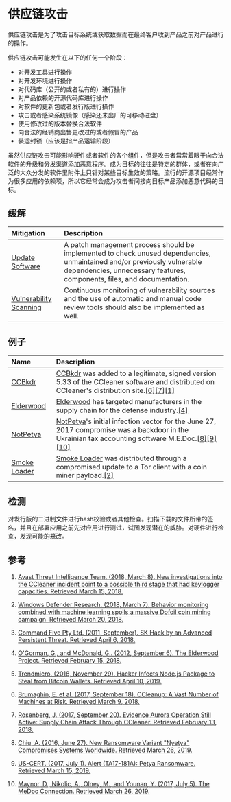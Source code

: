 # 供应链攻击

供应链攻击是为了攻击目标系统或获取数据而在最终客户收到产品之前对产品进行的操作。

供应链攻击可能发生在以下的任何一个阶段：

* 对开发工具进行操作
* 对开发环境进行操作
* 对代码库（公开的或者私有的）进行操作
* 对产品依赖的开源代码库进行操作
* 对软件的更新包或者发行版进行操作
* 攻击或者感染系统镜像（感染还未出厂的可移动磁盘）
* 使用修改过的版本替换合法软件
* 向合法的经销商出售更改过的或者假冒的产品
* 装运封锁（应该是指产品运输阶段）

虽然供应链攻击可能影响硬件或者软件的各个组件，但是攻击者常常着眼于向合法软件的升级和分发渠道添加恶意程序。成为目标的往往是特定的群体，或者在向广泛的大众分发的软件里附件上只针对某些目标生效的策略。流行的开源项目经常作为很多应用的依赖项，所以它经常会成为攻击者间接向目标产品添加恶意代码的目标。

## 缓解

| Mitigation | Description |
| :--- | :--- |
| [Update Software](https://attack.mitre.org/mitigations/M1051) | A patch management process should be implemented to check unused dependencies, unmaintained and/or previously vulnerable dependencies, unnecessary features, components, files, and documentation. |
| [Vulnerability Scanning](https://attack.mitre.org/mitigations/M1016) | Continuous monitoring of vulnerability sources and the use of automatic and manual code review tools should also be implemented as well. |

## 例子

| Name | Description |
| :--- | :--- |
| [CCBkdr](https://attack.mitre.org/software/S0222) | [CCBkdr](https://attack.mitre.org/software/S0222) was added to a legitimate, signed version 5.33 of the CCleaner software and distributed on CCleaner's distribution site.[\[6\]](http://blog.talosintelligence.com/2017/09/avast-distributes-malware.html)[\[7\]](http://www.intezer.com/evidence-aurora-operation-still-active-supply-chain-attack-through-ccleaner/)[\[1\]](https://blog.avast.com/new-investigations-in-ccleaner-incident-point-to-a-possible-third-stage-that-had-keylogger-capacities) |
| [Elderwood](https://attack.mitre.org/groups/G0066) | [Elderwood](https://attack.mitre.org/groups/G0066) has targeted manufacturers in the supply chain for the defense industry.[\[4\]](http://www.symantec.com/content/en/us/enterprise/media/security_response/whitepapers/the-elderwood-project.pdf) |
| [NotPetya](https://attack.mitre.org/software/S0368) | [NotPetya](https://attack.mitre.org/software/S0368)'s initial infection vector for the June 27, 2017 compromise was a backdoor in the Ukrainian tax accounting software M.E.Doc.[\[8\]](https://blog.talosintelligence.com/2017/06/worldwide-ransomware-variant.html)[\[9\]](https://www.us-cert.gov/ncas/alerts/TA17-181A)[\[10\]](https://blog.talosintelligence.com/2017/07/the-medoc-connection.html) |
| [Smoke Loader](https://attack.mitre.org/software/S0226) | [Smoke Loader](https://attack.mitre.org/software/S0226) was distributed through a compromised update to a Tor client with a coin miner payload.[\[2\]](https://cloudblogs.microsoft.com/microsoftsecure/2018/03/07/behavior-monitoring-combined-with-machine-learning-spoils-a-massive-dofoil-coin-mining-campaign/) |

## 检测

对发行版的二进制文件进行hash校验或者其他检查。扫描下载的文件所带的签名，并且在部署应用之前先对应用进行测试，试图发现潜在的威胁。对硬件进行检查，发现可能的篡改。

## 参考

1. [Avast Threat Intelligence Team. \(2018, March 8\). New investigations into the CCleaner incident point to a possible third stage that had keylogger capacities. Retrieved March 15, 2018.](https://blog.avast.com/new-investigations-in-ccleaner-incident-point-to-a-possible-third-stage-that-had-keylogger-capacities)

2. [Windows Defender Research. \(2018, March 7\). Behavior monitoring combined with machine learning spoils a massive Dofoil coin mining campaign. Retrieved March 20, 2018.](https://cloudblogs.microsoft.com/microsoftsecure/2018/03/07/behavior-monitoring-combined-with-machine-learning-spoils-a-massive-dofoil-coin-mining-campaign/)
3. [Command Five Pty Ltd. \(2011, September\). SK Hack by an Advanced Persistent Threat. Retrieved April 6, 2018.](https://www.commandfive.com/papers/C5_APT_SKHack.pdf)
4. [O'Gorman, G., and McDonald, G.. \(2012, September 6\). The Elderwood Project. Retrieved February 15, 2018.](http://www.symantec.com/content/en/us/enterprise/media/security_response/whitepapers/the-elderwood-project.pdf)
5. [Trendmicro. \(2018, November 29\). Hacker Infects Node.js Package to Steal from Bitcoin Wallets. Retrieved April 10, 2019.](https://www.trendmicro.com/vinfo/dk/security/news/cybercrime-and-digital-threats/hacker-infects-node-js-package-to-steal-from-bitcoin-wallets)
6. [Brumaghin, E. et al. \(2017, September 18\). CCleanup: A Vast Number of Machines at Risk. Retrieved March 9, 2018.](http://blog.talosintelligence.com/2017/09/avast-distributes-malware.html)
7. [Rosenberg, J. \(2017, September 20\). Evidence Aurora Operation Still Active: Supply Chain Attack Through CCleaner. Retrieved February 13, 2018.](http://www.intezer.com/evidence-aurora-operation-still-active-supply-chain-attack-through-ccleaner/)
8. [Chiu, A. \(2016, June 27\). New Ransomware Variant "Nyetya" Compromises Systems Worldwide. Retrieved March 26, 2019.](https://blog.talosintelligence.com/2017/06/worldwide-ransomware-variant.html)
9. [US-CERT. \(2017, July 1\). Alert \(TA17-181A\): Petya Ransomware. Retrieved March 15, 2019.](https://www.us-cert.gov/ncas/alerts/TA17-181A)
10. [Maynor, D., Nikolic, A., Olney, M., and Younan, Y. \(2017, July 5\). The MeDoc Connection. Retrieved March 26, 2019.](https://blog.talosintelligence.com/2017/07/the-medoc-connection.html)



